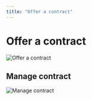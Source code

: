 ```yaml
---
title: "Offer a contract"
---
```


# Offer a contract

![Offer a contract](/images/screenshots/share-contract.png)

## Manage contract

![Manage contract](/images/screenshots/contract.png)

